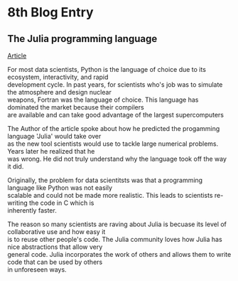 # 8th Blog Entry

## The Julia programming language

[Article](https://arstechnica.com/science/2020/10/the-unreasonable-effectiveness-of-the-julia-programming-language/)

For most data scientists, Python is the language of choice due to its ecosystem, interactivity, and rapid <br/>
development cycle. In past years, for scientists who's job was to simulate the atmosphere and design nuclear <br/>
weapons, Fortran was the language of choice. This language has dominated the market because their compilers <br/>
are available and can take good advantage of the largest supercomputers

The Author of the article spoke about how he predicted the progamming language 'Julia' would take over <br/> 
as the new tool scientists would use to tackle large numerical problems. Years later he realized that he <br/>
was wrong. He did not truly understand why the language took off the way it did. <br/>

Originally, the problem for data scientitsts was that a programming language like Python was not easily <br/>
scalable and could not be made more realistic. This leads to scientists re-writing the code in C which is <br/>
inherently faster. 

The reason so many scientists are raving about Julia is becuase its level of collaborative use and how easy it <br/>
is to reuse other people's code. The Julia community loves how Julia has nice abstractions that allow very <br/>
general code. Julia incorporates the work of others and allows them to write code that can be used by others <br/>
in unforeseen ways.
